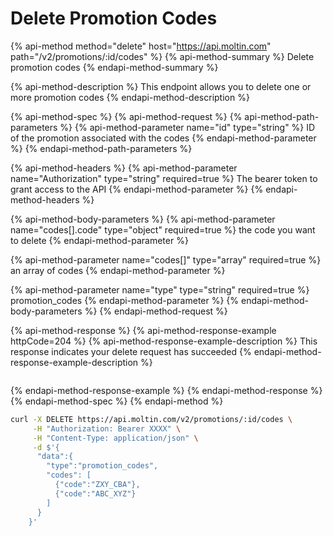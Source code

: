 # Delete Promotion Codes

{% api-method method="delete" host="https://api.moltin.com" path="/v2/promotions/:id/codes" %}
{% api-method-summary %}
Delete promotion codes
{% endapi-method-summary %}

{% api-method-description %}
This endpoint allows you to delete one or more promotion codes
{% endapi-method-description %}

{% api-method-spec %}
{% api-method-request %}
{% api-method-path-parameters %}
{% api-method-parameter name="id" type="string" %}
ID of the promotion associated with the codes
{% endapi-method-parameter %}
{% endapi-method-path-parameters %}

{% api-method-headers %}
{% api-method-parameter name="Authorization" type="string" required=true %}
The bearer token to grant access to the API
{% endapi-method-parameter %}
{% endapi-method-headers %}

{% api-method-body-parameters %}
{% api-method-parameter name="codes\[\].code" type="object" required=true %}
the code you want to delete
{% endapi-method-parameter %}

{% api-method-parameter name="codes\[\]" type="array" required=true %}
an array of codes
{% endapi-method-parameter %}

{% api-method-parameter name="type" type="string" required=true %}
promotion\_codes
{% endapi-method-parameter %}
{% endapi-method-body-parameters %}
{% endapi-method-request %}

{% api-method-response %}
{% api-method-response-example httpCode=204 %}
{% api-method-response-example-description %}
This response indicates your delete request has succeeded
{% endapi-method-response-example-description %}

```

```
{% endapi-method-response-example %}
{% endapi-method-response %}
{% endapi-method-spec %}
{% endapi-method %}

```bash
curl -X DELETE https://api.moltin.com/v2/promotions/:id/codes \
     -H "Authorization: Bearer XXXX" \
     -H "Content-Type: application/json" \
     -d $'{
      "data":{
        "type":"promotion_codes",
        "codes": [
          {"code":"ZXY_CBA"},
          {"code":"ABC_XYZ"}
        ]
      }
    }'
```

